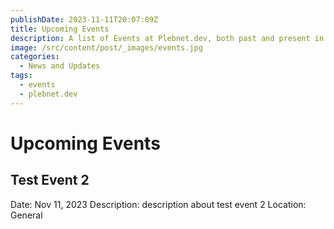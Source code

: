 ```yaml
---
publishDate: 2023-11-11T20:07:09Z
title: Upcoming Events
description: A list of Events at Plebnet.dev, both past and present in Discord.
image: /src/content/post/_images/events.jpg
categories:
  - News and Updates
tags:
  - events
  - plebnet.dev
---
```



<!-- UPCOMING EVENTS -->
# Upcoming Events

## Test Event 2
Date: Nov 11, 2023
Description: description about test event 2
Location: General